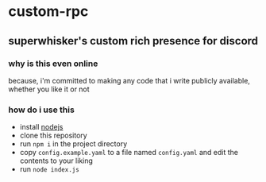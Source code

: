 # custom-rpc

## superwhisker's custom rich presence for discord

### why is this even online

because, i'm committed to making any code that i write publicly available, whether you like it or not

### how do i use this

- install [nodejs](https://www.nodejs.org)
- clone this repository
- run `npm i` in the project directory
- copy `config.example.yaml` to a file named `config.yaml` and edit the contents to your liking
- run `node index.js`